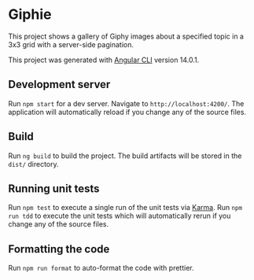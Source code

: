 # Giphie

This project shows a gallery of Giphy images about a specified topic in a 3x3 grid with a server-side pagination.

This project was generated with [Angular CLI](https://github.com/angular/angular-cli) version 14.0.1.

## Development server

Run `npm start` for a dev server. Navigate to `http://localhost:4200/`. The application will automatically reload if you change any of the source files.

## Build

Run `ng build` to build the project. The build artifacts will be stored in the `dist/` directory.

## Running unit tests

Run `npm test` to execute a single run of the unit tests via [Karma](https://karma-runner.github.io).
Run `npm run tdd` to execute the unit tests which will automatically rerun if you change any of the source files.

## Formatting the code
Run `npm run format` to auto-format the code with prettier.
